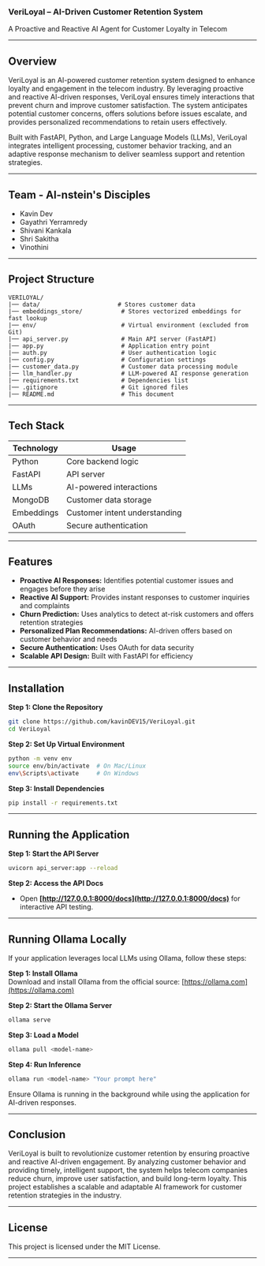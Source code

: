 ### VeriLoyal – AI-Driven Customer Retention System  
A Proactive and Reactive AI Agent for Customer Loyalty in Telecom  

---

## Overview
VeriLoyal is an AI-powered customer retention system designed to enhance loyalty and engagement in the telecom industry. By leveraging proactive and reactive AI-driven responses, VeriLoyal ensures timely interactions that prevent churn and improve customer satisfaction. The system anticipates potential customer concerns, offers solutions before issues escalate, and provides personalized recommendations to retain users effectively.

Built with FastAPI, Python, and Large Language Models (LLMs), VeriLoyal integrates intelligent processing, customer behavior tracking, and an adaptive response mechanism to deliver seamless support and retention strategies.

---

## Team - AI-nstein's Disciples
- Kavin Dev  
- Gayathri Yerramredy  
- Shivani Kankala  
- Shri Sakitha  
- Vinothini  

---

## Project Structure
```
VERILOYAL/
|── data/                      # Stores customer data
|── embeddings_store/           # Stores vectorized embeddings for fast lookup
|── env/                        # Virtual environment (excluded from Git)
|── api_server.py               # Main API server (FastAPI)
|── app.py                      # Application entry point
|── auth.py                     # User authentication logic
|── config.py                   # Configuration settings
|── customer_data.py            # Customer data processing module
|── llm_handler.py              # LLM-powered AI response generation
|── requirements.txt            # Dependencies list
|── .gitignore                  # Git ignored files
|── README.md                   # This document
```

---

## Tech Stack
| Technology  | Usage  |
|------------|--------|
| Python      | Core backend logic |
| FastAPI     | API server |
| LLMs        | AI-powered interactions |
| MongoDB     | Customer data storage |
| Embeddings  | Customer intent understanding |
| OAuth       | Secure authentication |

---

## Features
- **Proactive AI Responses:** Identifies potential customer issues and engages before they arise  
- **Reactive AI Support:** Provides instant responses to customer inquiries and complaints  
- **Churn Prediction:** Uses analytics to detect at-risk customers and offers retention strategies  
- **Personalized Plan Recommendations:** AI-driven offers based on customer behavior and needs  
- **Secure Authentication:** Uses OAuth for data security  
- **Scalable API Design:** Built with FastAPI for efficiency  

---

## Installation
**Step 1: Clone the Repository**
```sh
git clone https://github.com/kavinDEV15/VeriLoyal.git
cd VeriLoyal
```

**Step 2: Set Up Virtual Environment**
```sh
python -m venv env
source env/bin/activate  # On Mac/Linux
env\Scripts\activate     # On Windows
```

**Step 3: Install Dependencies**
```sh
pip install -r requirements.txt
```

---

## Running the Application
**Step 1: Start the API Server**
```sh
uvicorn api_server:app --reload
```
**Step 2: Access the API Docs**
- Open **[http://127.0.0.1:8000/docs](http://127.0.0.1:8000/docs)** for interactive API testing.

---

## Running Ollama Locally
If your application leverages local LLMs using Ollama, follow these steps:

**Step 1: Install Ollama**  
Download and install Ollama from the official source: [https://ollama.com](https://ollama.com)

**Step 2: Start the Ollama Server**
```sh
ollama serve
```

**Step 3: Load a Model**
```sh
ollama pull <model-name>
```

**Step 4: Run Inference**
```sh
ollama run <model-name> "Your prompt here"
```

Ensure Ollama is running in the background while using the application for AI-driven responses.

---

## Conclusion
VeriLoyal is built to revolutionize customer retention by ensuring proactive and reactive AI-driven engagement. By analyzing customer behavior and providing timely, intelligent support, the system helps telecom companies reduce churn, improve user satisfaction, and build long-term loyalty. This project establishes a scalable and adaptable AI framework for customer retention strategies in the industry.

---

## License
This project is licensed under the MIT License.

---

